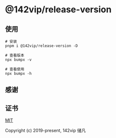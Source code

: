 # @142vip/release-version

## 使用

```shell
# 安装
pnpm i @142vip/release-version -D

# 查看版本
npx bumpx -v

# 查看使用
npx bumpx -h
```

## 感谢

## 证书

[MIT](https://opensource.org/license/MIT)

Copyright (c) 2019-present, 142vip 储凡
